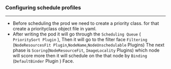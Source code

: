 ### Configuring schedule profiles
---------------------------------

* Before scheduling the prod we need to create a priority class. for that create a priorityclass object file in yaml.
* After writing the pod it will go through the ```Scheduling Queue``` ( ```PrioritySort Plugin``` ), Then it will go to the filter face ```Filtering``` (```NodeResourcesFit Plugin```,```NodeName```,```NodeUnschedulable``` Plugins)
The next phase is ```Scoring```(```NodeResourceFit```, ```ImageLocality``` Plugins) which node will score more then it will schedule on the that node by ```Binding``` (```DefaultBinder``` Plugin ) Face.

